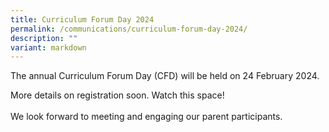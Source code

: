 ```yaml
---
title: Curriculum Forum Day 2024
permalink: /communications/curriculum-forum-day-2024/
description: ""
variant: markdown
---
```

<p>The annual Curriculum Forum Day (CFD) will be held on 24 February 2024.</p>
<span>More details on registration soon.   Watch this space!</span>
<br>
<br>
<span>We look forward to meeting and engaging our parent participants.</span>